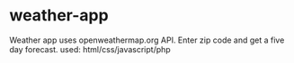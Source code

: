 # weather-app
Weather app uses openweathermap.org API.
Enter zip code and get a five day forecast.
used: html/css/javascript/php
